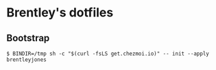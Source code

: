 # Brentley's dotfiles

## Bootstrap

```shellsession
$ BINDIR=/tmp sh -c "$(curl -fsLS get.chezmoi.io)" -- init --apply brentleyjones
```
